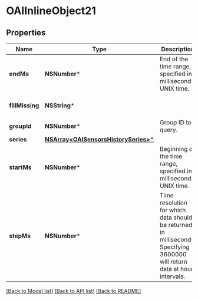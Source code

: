 # OAIInlineObject21

## Properties
Name | Type | Description | Notes
------------ | ------------- | ------------- | -------------
**endMs** | **NSNumber*** | End of the time range, specified in milliseconds UNIX time. | 
**fillMissing** | **NSString*** |  | [optional] [default to @"withNull"]
**groupId** | **NSNumber*** | Group ID to query. | 
**series** | [**NSArray&lt;OAISensorsHistorySeries&gt;***](OAISensorsHistorySeries.md) |  | 
**startMs** | **NSNumber*** | Beginning of the time range, specified in milliseconds UNIX time. | 
**stepMs** | **NSNumber*** | Time resolution for which data should be returned, in milliseconds. Specifying 3600000 will return data at hour intervals. | 

[[Back to Model list]](../README.md#documentation-for-models) [[Back to API list]](../README.md#documentation-for-api-endpoints) [[Back to README]](../README.md)


